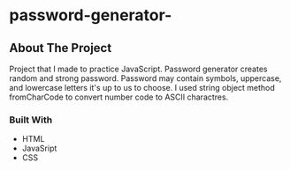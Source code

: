 # password-generator-





 ## About The Project



Project that I made to practice JavaScript. 
Password generator creates random and strong password. Password may contain symbols, uppercase, and lowercase letters it's up to us to choose. I used string object method fromCharCode to convert number code to ASCII charactres.

### Built With



* HTML
* JavaSript
* CSS
